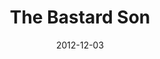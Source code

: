 ---
layout: media
category: media
series: "The Awaited Son"
title: "The Bastard Son"
date: 2012-12-03
description: "Brian Tome talks about how unexpected Jesus was when he came into the world."
video: "https://s3.amazonaws.com/crossroadsvideomessages/awaitedson02.mp4"
video-poster: "https://www.crossroads.net/uploadedfiles/awaitedson02.jpg"
---